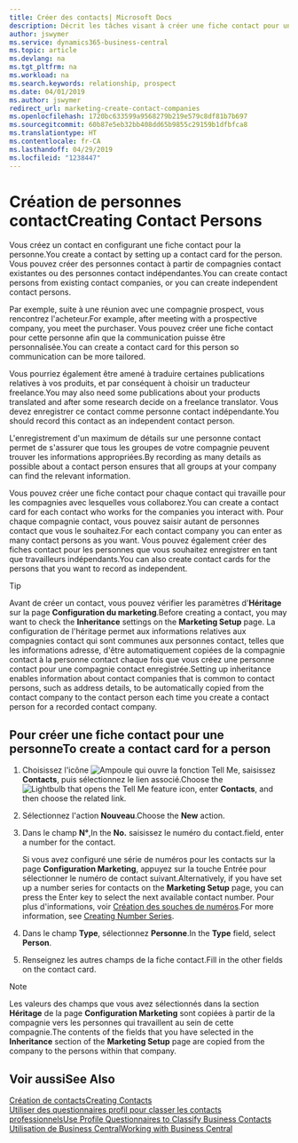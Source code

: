 ```yaml
---
title: Créer des contacts| Microsoft Docs
description: Décrit les tâches visant à créer une fiche contact pour une personne, par exemple, un prospect ou un fournisseur, afin de définir les relations et personnaliser la communication.
author: jswymer
ms.service: dynamics365-business-central
ms.topic: article
ms.devlang: na
ms.tgt_pltfrm: na
ms.workload: na
ms.search.keywords: relationship, prospect
ms.date: 04/01/2019
ms.author: jswymer
redirect_url: marketing-create-contact-companies
ms.openlocfilehash: 1720bc633599a9568279b219e579c8df81b7b697
ms.sourcegitcommit: 60b87e5eb32bb408dd65b9855c29159b1dfbfca8
ms.translationtype: HT
ms.contentlocale: fr-CA
ms.lasthandoff: 04/29/2019
ms.locfileid: "1238447"
---
```

# <a name="creating-contact-persons"></a><span data-ttu-id="5b0f8-103">Création de personnes contact</span><span class="sxs-lookup"><span data-stu-id="5b0f8-103">Creating Contact Persons</span></span>
<span data-ttu-id="5b0f8-104">Vous créez un contact en configurant une fiche contact pour la personne.</span><span class="sxs-lookup"><span data-stu-id="5b0f8-104">You create a contact by setting up a contact card for the person.</span></span> <span data-ttu-id="5b0f8-105">Vous pouvez créer des personnes contact à partir de compagnies contact existantes ou des personnes contact indépendantes.</span><span class="sxs-lookup"><span data-stu-id="5b0f8-105">You can create contact persons from existing contact companies, or you can create independent contact persons.</span></span>

<span data-ttu-id="5b0f8-106">Par exemple, suite à une réunion avec une compagnie prospect, vous rencontrez l'acheteur.</span><span class="sxs-lookup"><span data-stu-id="5b0f8-106">For example, after meeting with a prospective company, you meet the purchaser.</span></span> <span data-ttu-id="5b0f8-107">Vous pouvez créer une fiche contact pour cette personne afin que la communication puisse être personnalisée.</span><span class="sxs-lookup"><span data-stu-id="5b0f8-107">You can create a contact card for this person so communication can be more tailored.</span></span>

<span data-ttu-id="5b0f8-108">Vous pourriez également être amené à traduire certaines publications relatives à vos produits, et par conséquent à choisir un traducteur freelance.</span><span class="sxs-lookup"><span data-stu-id="5b0f8-108">You may also need some publications about your products translated and after some research decide on a freelance translator.</span></span> <span data-ttu-id="5b0f8-109">Vous devez enregistrer ce contact comme personne contact indépendante.</span><span class="sxs-lookup"><span data-stu-id="5b0f8-109">You should record this contact as an independent contact person.</span></span>

<span data-ttu-id="5b0f8-110">L'enregistrement d'un maximum de détails sur une personne contact permet de s'assurer que tous les groupes de votre compagnie peuvent trouver les informations appropriées.</span><span class="sxs-lookup"><span data-stu-id="5b0f8-110">By recording as many details as possible about a contact person ensures that all groups at your company can find the relevant information.</span></span>

<span data-ttu-id="5b0f8-111">Vous pouvez créer une fiche contact pour chaque contact qui travaille pour les compagnies avec lesquelles vous collaborez.</span><span class="sxs-lookup"><span data-stu-id="5b0f8-111">You can create a contact card for each contact who works for the companies you interact with.</span></span> <span data-ttu-id="5b0f8-112">Pour chaque compagnie contact, vous pouvez saisir autant de personnes contact que vous le souhaitez.</span><span class="sxs-lookup"><span data-stu-id="5b0f8-112">For each contact company you can enter as many contact persons as you want.</span></span> <span data-ttu-id="5b0f8-113">Vous pouvez également créer des fiches contact pour les personnes que vous souhaitez enregistrer en tant que travailleurs indépendants.</span><span class="sxs-lookup"><span data-stu-id="5b0f8-113">You can also create contact cards for the persons that you want to record as independent.</span></span>

> [!TIP]  
>   <span data-ttu-id="5b0f8-114">Avant de créer un contact, vous pouvez vérifier les paramètres d'**Héritage** sur la page **Configuration du marketing**.</span><span class="sxs-lookup"><span data-stu-id="5b0f8-114">Before creating a contact, you may want to check the **Inheritance** settings on the **Marketing Setup** page.</span></span> <span data-ttu-id="5b0f8-115">La configuration de l'héritage permet aux informations relatives aux compagnies contact qui sont communes aux personnes contact, telles que les informations adresse, d'être automatiquement copiées de la compagnie contact à la personne contact chaque fois que vous créez une personne contact pour une compagnie contact enregistrée.</span><span class="sxs-lookup"><span data-stu-id="5b0f8-115">Setting up inheritance enables information about contact companies that is common to contact persons, such as address details, to be automatically copied from the contact company to the contact person each time you create a contact person for a recorded contact company.</span></span>

## <a name="to-create-a-contact-card-for-a-person"></a><span data-ttu-id="5b0f8-116">Pour créer une fiche contact pour une personne</span><span class="sxs-lookup"><span data-stu-id="5b0f8-116">To create a contact card for a person</span></span>
1. <span data-ttu-id="5b0f8-117">Choisissez l'icône ![Ampoule qui ouvre la fonction Tell Me](media/ui-search/search_small.png "Dites-moi ce que vous voulez faire"), saisissez **Contacts**, puis sélectionnez le lien associé.</span><span class="sxs-lookup"><span data-stu-id="5b0f8-117">Choose the ![Lightbulb that opens the Tell Me feature](media/ui-search/search_small.png "Tell me what you want to do") icon, enter **Contacts**, and then choose the related link.</span></span>
2. <span data-ttu-id="5b0f8-118">Sélectionnez l'action **Nouveau**.</span><span class="sxs-lookup"><span data-stu-id="5b0f8-118">Choose the **New** action.</span></span>
3. <span data-ttu-id="5b0f8-119">Dans le champ **N°**,</span><span class="sxs-lookup"><span data-stu-id="5b0f8-119">In the **No.**</span></span> <span data-ttu-id="5b0f8-120">saisissez le numéro du contact.</span><span class="sxs-lookup"><span data-stu-id="5b0f8-120">field, enter a number for the contact.</span></span>

    <span data-ttu-id="5b0f8-121">Si vous avez configuré une série de numéros pour les contacts sur la page **Configuration Marketing**, appuyez sur la touche Entrée pour sélectionner le numéro de contact suivant.</span><span class="sxs-lookup"><span data-stu-id="5b0f8-121">Alternatively, if you have set up a number series for contacts on the **Marketing Setup** page, you can press the Enter key to select the next available contact number.</span></span> <span data-ttu-id="5b0f8-122">Pour plus d'informations, voir [Création des souches de numéros](ui-create-number-series.md).</span><span class="sxs-lookup"><span data-stu-id="5b0f8-122">For more information, see [Creating Number Series](ui-create-number-series.md).</span></span>
4. <span data-ttu-id="5b0f8-123">Dans le champ **Type**, sélectionnez **Personne**.</span><span class="sxs-lookup"><span data-stu-id="5b0f8-123">In the **Type** field, select **Person**.</span></span>
5. <span data-ttu-id="5b0f8-124">Renseignez les autres champs de la fiche contact.</span><span class="sxs-lookup"><span data-stu-id="5b0f8-124">Fill in the other fields on the contact card.</span></span>

> [!NOTE]  
>   <span data-ttu-id="5b0f8-125">Les valeurs des champs que vous avez sélectionnés dans la section **Héritage** de la page **Configuration Marketing** sont copiées à partir de la compagnie vers les personnes qui travaillent au sein de cette compagnie.</span><span class="sxs-lookup"><span data-stu-id="5b0f8-125">The contents of the fields that you have selected in the **Inheritance** section of the **Marketing Setup** page are copied from the company to the persons within that company.</span></span>

## <a name="see-also"></a><span data-ttu-id="5b0f8-126">Voir aussi</span><span class="sxs-lookup"><span data-stu-id="5b0f8-126">See Also</span></span>
[<span data-ttu-id="5b0f8-127">Création de contacts</span><span class="sxs-lookup"><span data-stu-id="5b0f8-127">Creating Contacts</span></span>](marketing-create-contact-companies.md)  
[<span data-ttu-id="5b0f8-128">Utiliser des questionnaires profil pour classer les contacts professionnels</span><span class="sxs-lookup"><span data-stu-id="5b0f8-128">Use Profile Questionnaires to Classify Business Contacts</span></span>](marketing-create-contact-profile-questionnaire.md)  
[<span data-ttu-id="5b0f8-129">Utilisation de Business Central</span><span class="sxs-lookup"><span data-stu-id="5b0f8-129">Working with Business Central</span></span>](ui-work-product.md)
